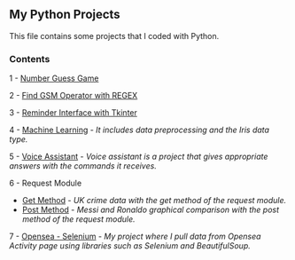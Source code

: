## My Python Projects

This file contains some projects that I coded with Python. 

### Contents

1 - [Number Guess Game](https://github.com/samettyldrm/myprojects/blob/main/number-guess-game.py)

2 - [Find GSM Operator with REGEX](https://github.com/samettyldrm/myprojects/blob/main/regex-find-gsm-operator.py)

3 - [Reminder Interface with Tkinter](https://github.com/samettyldrm/myprojects/blob/main/tkinter-reminder-interface.py)

4 - [Machine Learning](https://github.com/samettyldrm/myprojects/tree/main/machine-learning) - _It includes data preprocessing and the Iris data type._

5 - [Voice Assistant](https://github.com/samettyldrm/python-projects/tree/main/voice-assistant) - _Voice assistant is a project that gives appropriate answers with the commands it receives._

6 - Request Module

- [Get Method](https://github.com/samettyldrm/python-projects/blob/main/request-module/requests-module-get.py) - _UK crime data with the get method of the request module._
- [Post Method](https://github.com/samettyldrm/python-projects/blob/main/request-module/requests-module-get.py) - _Messi and Ronaldo graphical comparison with the post method of the request module._

7 - [Opensea - Selenium](https://github.com/samettyldrm/python-projects/blob/main/opensea-selenium.py) - _My project where I pull data from Opensea Activity page using libraries such as Selenium and BeautifulSoup._
